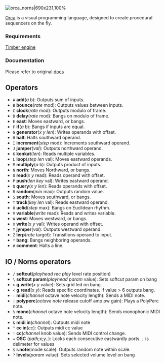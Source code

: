 ![orca_norns|690x231,100%](https://llllllll.co/uploads/default/original/3X/e/e/ee7a2a1460ac4c0a54c8a0b067b7e7d9c35f23fd.png)

[Orca](https://100r.co/pages/orca.html) is a visual programming language, designed to create procedural sequencers on the fly.

### Requirements

[Timber engine](https://llllllll.co/t/timber/)


### Documentation

Please refer to original [docs](https://github.com/hundredrabbits/Orca#operators)

## Operators

- `A` **add**(*a* b): Outputs sum of inputs.
- `B` **bounce**(*rate* mod): Outputs values between inputs.
- `C` **clock**(*rate* mod): Outputs modulo of frame.
- `D` **delay**(*rate* mod): Bangs on modulo of frame.
- `E` **east**: Moves eastward, or bangs.
- `F` **if**(*a* b): Bangs if inputs are equal.
- `G` **generator**(*x* *y* *len*): Writes operands with offset.
- `H` **halt**: Halts southward operand.
- `I` **increment**(*step* mod): Increments southward operand.
- `J` **jumper**(*val*): Outputs northward operand.
- `K` **konkat**(*len*): Reads multiple variables.
- `L` **loop**(*step* *len* val): Moves eastward operands.
- `M` **multiply**(*a* b): Outputs product of inputs.
- `N` **north**: Moves Northward, or bangs.
- `O` **read**(*x* *y* read): Reads operand with offset.
- `P` **push**(*len* *key* val): Writes eastward operand.
- `Q` **query**(*x* *y* *len*): Reads operands with offset.
- `R` **random**(*min* max): Outputs random value.
- `S` **south**: Moves southward, or bangs.
- `T` **track**(*key* *len* val): Reads eastward operand.
- `U` **uclid**(*step* max): Bangs on Euclidean rhythm.
- `V` **variable**(*write* read): Reads and writes variable.
- `W` **west**: Moves westward, or bangs.
- `X` **write**(*x* *y* val): Writes operand with offset.
- `Y` **jymper**(*val*): Outputs westward operand.
- `Z` **lerp**(*rate* target): Transitions operand to input.
- `*` **bang**: Bangs neighboring operands.
- `#` **comment**: Halts a line.

## IO / Norns operators

<!--
Only 1 Engine supported at a time, so Timber is deactivated in favor of PolyPerc
- `'` **timber engine**(*sample* octave note level position): Triggers sample player.
- `"` **timber param**(*sample* *param* value): Sets timber param on bang.
-->
- `/` **softcut**(*playhead* *rec* *play* level rate position)
- `\` **softcut param**(*playhead* *param* value): Sets softcut param on bang
- `>` **g.write**(*x* *y* value): Sets grid led on bang.
- `<` **g.read**(*x* *y*): Reads specific coordinates. If value > 6 outputs bang.
- `:` **midi**(*channel* octave note velocity length): Sends a MIDI note.
- `|` **polyperc**(*octave* *note* release cutoff amp pw gain): Plays a PolyPerc note.
- `%` **mono**(*channel* octave note velocity length): Sends monophonic MIDI note.
- `&` **midi in**(*channel*): Outputs midi note
- `^` **cc in**(*cc*): Outputs midi cc value
- `!` **cc**(*channel* knob value): Sends MIDI control change.
- `=` **OSC** (*path*;x;y..): Locks each consecutive eastwardly ports. `;` is delimeter for values
- `$` **r.note**(mode scale): Outputs random note within scale.
- `?` **levels**(*param* value): Sets selected volume level on bang
